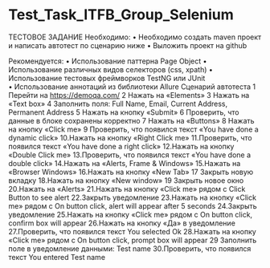 # Test_Task_ITFB_Group_Selenium

ТЕСТОВОЕ ЗАДАНИЕ
Необходимо:
•    Необходимо создать maven проект и написать автотест по сценарию ниже
•    Выложить проект на github

Рекомендуется:
•    Использование паттерна Page Object
•    Использование различных видов селекторов (css, xpath)
•    Использование тестовых фреймворков TestNG или JUnit  
•    Использование аннотаций из библиотеки Allure
Сценарий автотеста
1 Перейти на https://demoqa.com/
2 Нажать на «Elements»
3 Нажать на «Text box»
4 Заполнить поля: Full Name, Email, Current Address, Permanent Address
5 Нажать на кнопку «Submit»
6 Проверить, что данные в блоке сохранены корректно
7 Нажать на «Buttons»
8 Нажать на кнопку «Click me»
9 Проверить, что появился текст «You have done a dynamic click»
10.Нажать на кнопку «Right Click me»
11.Проверить, что появился текст «You have done a right click»
12.Нажать на кнопку «Double Click me»
13.Проверить, что появился текст «You have done a double click»
14.Нажать на «Alerts, Frame & Windows»
15.Нажать на «Browser Windows»
16.Нажать на кнопку «New Tab»
17 Закрыть новую вкладку
18.Нажать на кнопку «New window»
19  Закрыть новое окно
20.Нажать на «Alerts»
21.Нажать на кнопку «Click me»  рядом с Click Button to see alert
22.Закрыть уведомление
23.Нажать на кнопку «Click me»   рядом с On button click, alert will appear
after 5 seconds
24.Закрыть уведомление
25.Нажать на кнопку «Click me»   рядом с On button click, confirm box will
appear
26.Нажать на кнопку «Да» в уведомление
27.Проверить, что появился текст You selected Ok
28.Нажать  на  кнопку  «Click me»   рядом  с On button click, prompt box will
appear
29 Заполнить поле в уведомление данными: Test name
30.Проверить, что появился текст You entered Test name